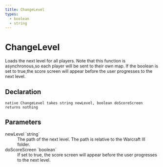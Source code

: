 ```yaml
---
title: ChangeLevel
types:
  - boolean
  - string
---
```


# ChangeLevel
Loads the next level for all players. Note that this function is asynchronous,so each player will be sent to their own map. If the boolean is set to true,the score screen will appear before the user progresses to the next level.

## Declaration

```
native ChangeLevel takes string newLevel, boolean doScoreScreen returns nothing
```

## Parameters
<dl>
  <dt>newLevel `string`</dt>
  <dd>The path of the next level. The path is relative to the Warcraft III folder.</dd>

  <dt>doScoreScreen `boolean`</dt>
  <dd>If set to true, the score screen will appear before the user progresses to the next level.</dd>
</dl>